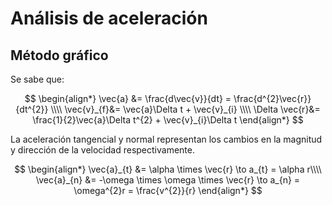 # Análisis de aceleración

## Método gráfico

 Se sabe que:

$$
\begin{align*}
	\vec{a} &= \frac{d\vec{v}}{dt} = \frac{d^{2}\vec{r}}{dt^{2}} \\\\
	\vec{v}_{f}&=  \vec{a}\Delta t + \vec{v}_{i} \\\\
	\Delta \vec{r}&=  \frac{1}{2}\vec{a}\Delta t^{2} + \vec{v}_{i}\Delta t
\end{align*}
$$

La aceleración tangencial y normal representan los cambios en la magnitud y dirección de la velocidad respectivamente.

$$
\begin{align*}
	\vec{a}_{t} &= \alpha \times \vec{r} \to a_{t} = \alpha r\\\\
	\vec{a}_{n} &= -\omega \times \omega \times \vec{r} \to a_{n} = \omega^{2}r = \frac{v^{2}}{r}
\end{align*}
$$


